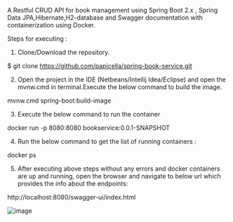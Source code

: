 A Restful CRUD API for book management using Spring Boot 2.x , Spring Data JPA,Hibernate,H2-database and Swagger documentation with containerization using Docker.

Steps for executing :

1.	Clone/Download the repository.

$ git clone https://github.com/papicella/spring-book-service.git

2.	Open the project in the IDE (Netbeans/Intellij Idea/Eclipse) and open the mvnw.cmd in terminal.Execute the below command to build the image.

   mvnw.cmd spring-boot:build-image

3. 	Execute the below command to run the container

   docker run -p 8080:8080 bookservice:0.0.1-SNAPSHOT

4.	Run the below command to get the list of running containers :

   docker ps

5.	After executing above steps without any errors and docker containers are up and running, open the browser and navigate to below url which provides the info about the endpoints:
   
   http://localhost:8080/swagger-ui/index.html


![image](https://user-images.githubusercontent.com/62092482/113513360-a6f34e80-9569-11eb-9066-7ab0c921491e.png)




